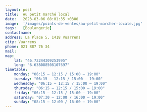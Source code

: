 ```yaml
---
layout: post
title:  Au petit marché local
date:   2023-03-06 08:01:35 +0300
image:  '/images/points-de-ventes/au-petit-marcher-locale.jpg'
tags:   [Boulangerie]
contactname: 
address: La Place 5, 1418 Vuarrens
city: Vuarrens
phone: 021 887 76 34
mail: 
map:
    lat: "46.72244309253995"
    long: "6.638088508107697"
timetable:
    monday: "06:15 – 12:15 / 15:00 – 19:00"
    tuesday: "06:15 – 12:15 / 15:00 – 19:00"
    wednesday: "06:15 – 12:15 / 15:00 – 19:00"
    thursday: "06:15 – 12:15 / 15:00 – 19:00"
    friday: "06:15 – 12:15 / 15:00 – 19:00"
    saturday: "07:30 – 12:00 / 16:00 – 19:00"
    sunday: "08:15 – 12:00 / 16:00 – 19:00"
---
```

